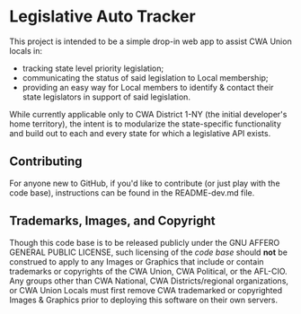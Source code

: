 # Legislative Auto Tracker

This project is intended to be a simple drop-in web app to assist CWA Union locals in:
* tracking state level priority legislation;
* communicating the status of said legislation to Local membership;
* providing an easy way for Local members to identify & contact their state legislators in support of said legislation.

While currently applicable only to CWA District 1-NY (the initial developer's home territory), the intent is to modularize the state-specific functionality and build out to each and every state for which a legislative API exists.

## Contributing

For anyone new to GitHub, if you'd like to contribute (or just play with the code base), instructions can be found in the README-dev.md file.

## Trademarks, Images, and Copyright

Though this code base is to be released publicly under the GNU AFFERO GENERAL PUBLIC LICENSE, such licensing of the *code base* should **not** be construed to apply to any Images or Graphics that include or contain trademarks or copyrights of the CWA Union, CWA Political, or the AFL-CIO.  Any groups other than CWA National, CWA Districts/regional organizations, or CWA Union Locals must first remove CWA trademarked or copyrighted Images & Graphics prior to deploying this software on their own servers.
